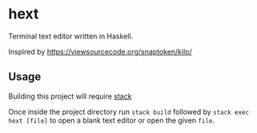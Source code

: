 # hext

Terminal text editor written in Haskell.

Inspired by <https://viewsourcecode.org/snaptoken/kilo/>

## Usage

Building this project will require [stack](https://docs.haskellstack.org/en/stable/README/)

Once inside the project directory run ```stack build``` followed by ```stack exec hext [file]``` to open a blank text editor or open the given ```file```.
